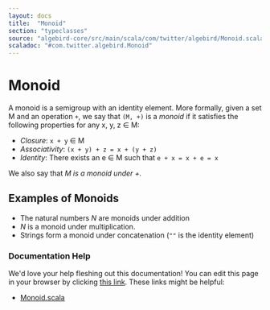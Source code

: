 ```yaml
---
layout: docs
title:  "Monoid"
section: "typeclasses"
source: "algebird-core/src/main/scala/com/twitter/algebird/Monoid.scala"
scaladoc: "#com.twitter.algebird.Monoid"
---
```


# Monoid

A monoid is a semigroup with an identity element.  More formally, given a set M and an operation `+`, we say that `(M, +)` is a *monoid* if it satisfies the following properties for any x, y, z &isin; M:

- *Closure*: `x + y` &isin; M
- *Associativity*: `(x + y) + z = x + (y + z)`
- *Identity*: There exists an e &isin; M such that `e + x = x + e = x`

We also say that *M is a monoid under +.*

## Examples of Monoids

- The natural numbers *N* are monoids under addition
- *N* is a monoid under multiplication.
- Strings form a monoid under concatenation (`""` is the identity element)

### Documentation Help

We'd love your help fleshing out this documentation! You can edit this page in your browser by clicking [this link](https://github.com/twitter/algebird/edit/develop/docs/src/main/tut/typeclasses/monoid.md). These links might be helpful:

- [Monoid.scala](https://github.com/twitter/algebird/blob/develop/algebird-core/src/main/scala/com/twitter/algebird/Monoid.scala)
